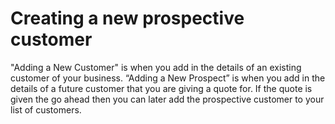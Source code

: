 # Creating a new prospective customer

<p>"Adding a New Customer" is when you add in the details of an existing customer of your business. “Adding a New Prospect” is when you add in the details of a future customer that you are giving a quote for. If the quote is given the go ahead then you can later add the prospective customer to your list of customers.</p><br />
